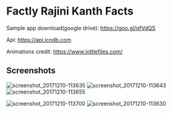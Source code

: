 # Factly Rajini Kanth Facts

Sample app download(google drive): https://goo.gl/qfVdQS

Api: https://api.icndb.com

Animations credit: https://www.lottiefiles.com/

## Screenshots

![screenshot_20171210-113635](https://user-images.githubusercontent.com/9462473/33802531-3cf5dbd6-dd9f-11e7-8fa4-d483bf365afb.jpg)
![screenshot_20171210-113643](https://user-images.githubusercontent.com/9462473/33802532-3e34f90a-dd9f-11e7-93d8-7f08030a2c77.jpg)
![screenshot_20171210-113655](https://user-images.githubusercontent.com/9462473/33802533-3f78bb3a-dd9f-11e7-8df6-fdac49a6983d.jpg)


![screenshot_20171210-113700](https://user-images.githubusercontent.com/9462473/33802534-3fba5090-dd9f-11e7-97f9-04ad0e03183f.jpg)
![screenshot_20171210-113630](https://user-images.githubusercontent.com/9462473/33802535-404022b0-dd9f-11e7-823d-2a334da3f7cc.jpg)

